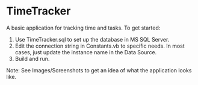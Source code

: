 # TimeTracker
A basic application for tracking time and tasks.
To get started:
1. Use TimeTracker.sql to set up the database in MS SQL Server.
2. Edit the connection string in Constants.vb to specific needs. In most cases, just update the instance name in the Data Source.
3. Build and run.

Note: See Images/Screenshots to get an idea of what the application looks like.
